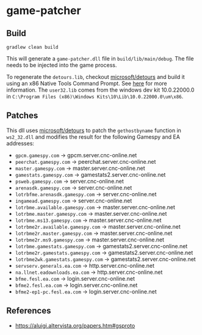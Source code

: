 # game-patcher

## Build

```
gradlew clean build
```

This will generate a `game-patcher.dll` file in `build/lib/main/debug`. The file needs to be injected into the game process.

To regenerate the `detours.lib`, checkout [microsoft/detours](https://github.com/microsoft/detours) and build it using an x86 Native Tools Command Prompt.
See [here](https://github.com/microsoft/detours/wiki/FAQ#compiling-with-detours-code) for more information. The `user32.lib` comes from the windows dev kit
10.0.22000.0 in `C:\Program Files (x86)\Windows Kits\10\Lib\10.0.22000.0\um\x86`.

## Patches

This dll uses [microsoft/detours](https://github.com/microsoft/detours) to patch the `gethostbyname` function in `ws2_32.dll` and modifies the result for the
following Gamespy and EA addresses:

- `gpcm.gamespy.com` -> gpcm.server.cnc-online.net
- `peerchat.gamespy.com` -> peerchat.server.cnc-online.net
- `master.gamespy.com` -> master.server.cnc-online.net
- `gamestats.gamespy.com` -> gamestats2.server.cnc-online.net
- `psweb.gamespy.com` -> server.cnc-online.net
- `arenasdk.gamespy.com` -> server.cnc-online.net
- `lotrbfme.arenasdk.gamespy.com` -> server.cnc-online.net
- `ingamead.gamespy.com` -> server.cnc-online.net
- `lotrbme.available.gamespy.com` -> master.server.cnc-online.net
- `lotrbme.master.gamespy.com` -> master.server.cnc-online.net
- `lotrbme.ms13.gamespy.com` -> master.server.cnc-online.net
- `lotrbme2r.available.gamespy.com` -> master.server.cnc-online.net
- `lotrbme2r.master.gamespy.com` -> master.server.cnc-online.net
- `lotrbme2r.ms9.gamespy.com` -> master.server.cnc-online.net
- `lotrbme.gamestats.gamespy.com` -> gamestats2.server.cnc-online.net
- `lotrbme2r.gamestats.gamespy.com` -> gamestats2.server.cnc-online.net
- `lotrbme2wk.gamestats.gamespy.com` -> gamestats2.server.cnc-online.net
- `servserv.generals.ea.com` -> http.server.cnc-online.net
- `na.llnet.eadownloads.ea.com` -> http.server.cnc-online.net
- `bfme.fesl.ea.com` -> login.server.cnc-online.net
- `bfme2.fesl.ea.com` -> login.server.cnc-online.net
- `bfme2-ep1-pc.fesl.ea.com` -> login.server.cnc-online.net

## References

- https://aluigi.altervista.org/papers.htm#gsproto
